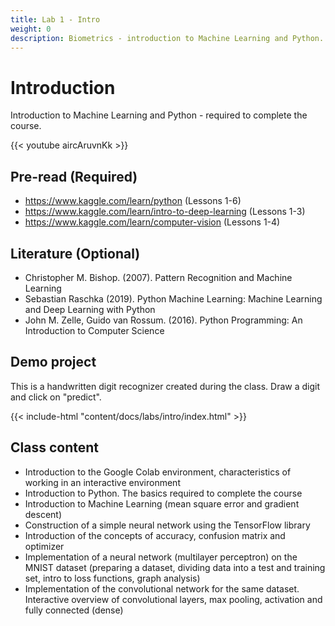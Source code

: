 ```yaml
---
title: Lab 1 - Intro
weight: 0
description: Biometrics - introduction to Machine Learning and Python.
---
```


# Introduction

Introduction to Machine Learning and Python - required to complete the course.

{{< youtube aircAruvnKk >}}

## Pre-read (Required)

- https://www.kaggle.com/learn/python (Lessons 1-6)
- https://www.kaggle.com/learn/intro-to-deep-learning (Lessons 1-3)
- https://www.kaggle.com/learn/computer-vision (Lessons 1-4)

## Literature (Optional)

- Christopher M. Bishop. (2007). Pattern Recognition and Machine Learning
- Sebastian Raschka (2019). Python Machine Learning: Machine Learning and Deep Learning with Python
- John M. Zelle, Guido van Rossum. (2016). Python Programming: An Introduction to Computer Science

## Demo project

This is a handwritten digit recognizer created during the class.
Draw a digit and click on "predict".

{{< include-html "content/docs/labs/intro/index.html" >}}

## Class content

- Introduction to the Google Colab environment, characteristics of working in an interactive environment
- Introduction to Python. The basics required to complete the course
- Introduction to Machine Learning (mean square error and gradient descent)
- Construction of a simple neural network using the TensorFlow library
- Introduction of the concepts of accuracy, confusion matrix and optimizer
- Implementation of a neural network (multilayer perceptron) on the MNIST dataset (preparing a dataset, dividing data into a test and training set, intro to loss functions, graph analysis)
- Implementation of the convolutional network for the same dataset. Interactive overview of convolutional layers, max pooling, activation and fully connected (dense)